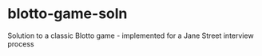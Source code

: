 # blotto-game-soln
Solution to a classic Blotto game - implemented for a Jane Street interview process
